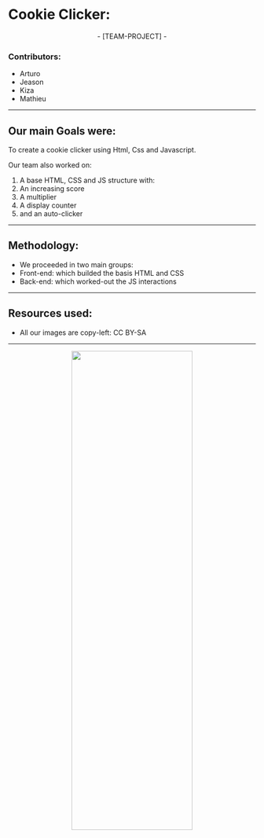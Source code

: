 # Cookie Clicker:
<p align="center"> - [TEAM-PROJECT] - </p>

<h3>Contributors:</h3>
<ul>
  <li>Arturo</li>
  <li>Jeason</li>
  <li>Kiza</li>
  <li>Mathieu</li>
</ul>


<hr>

<h2>Our main Goals were:</h2> 
<p>To create a cookie clicker using Html, Css and Javascript.</p>
<p>Our team also worked on:</p>

<ol>
  <li>A base HTML, CSS and JS structure with:</li>
  <li>An increasing score</li>
  <li>A multiplier</li>
  <li>A display counter</li>
  <li>and an auto-clicker</li>
</ol>

<hr>

<h2>Methodology:</h2>
<p></p>
<ul>
  <li>We proceeded in two main groups:</li>
  <li>Front-end: which builded the basis HTML and CSS</li>
  <li>Back-end: which worked-out the JS interactions</li>
</ul>

<hr>

<h2>Resources used:</h2>

<ul>
  <li>All our images are copy-left: CC BY-SA</li>
</ul>

<hr>


<p align="center">
<img src="https://media.giphy.com/media/W22ZPzZSDMVdWIXcrc/giphy.gif" height="50%" width="70%">
</p>

